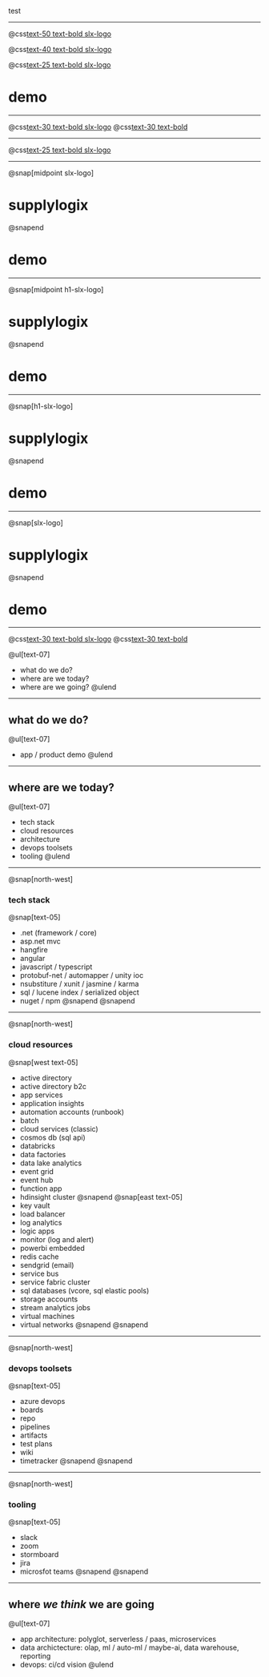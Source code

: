 test


---
@css[text-50 text-bold slx-logo](supplylogix)

@css[text-40 text-bold slx-logo](supplylogix)

@css[text-25 text-bold slx-logo](supplylogix)

# demo

---

@css[text-30 text-bold slx-logo](supplylogix)
@css[text-30 text-bold](demo)

---

@css[text-25 text-bold slx-logo](supplylogix<br>demo)

---

@snap[midpoint slx-logo]
# supplylogix
@snapend
# demo

---

@snap[midpoint h1-slx-logo]
# supplylogix
@snapend
# demo

---

@snap[h1-slx-logo]
# supplylogix
@snapend
# demo


---

@snap[slx-logo]
# supplylogix
@snapend
# demo

---

@css[text-30 text-bold slx-logo](supplylogix)
@css[text-30 text-bold](demo)

@ul[text-07]
- what do we do?
- where are we today?
- where are we going?
@ulend

---

## what do we do?
@ul[text-07]
- app / product demo
@ulend

---

## where are we today?
@ul[text-07]
- tech stack
- cloud resources
- architecture
- devops toolsets
- tooling
@ulend

---

@snap[north-west]
### tech stack
@snap[text-05]
- .net (framework / core)
- asp.net mvc
- hangfire
- angular
- javascript / typescript
- protobuf-net / automapper / unity ioc
- nsubstiture / xunit / jasmine / karma
- sql / lucene index / serialized object
- nuget / npm
@snapend
@snapend

---

@snap[north-west]
### cloud resources
@snap[west text-05]
- active directory
- active directory b2c
- app services
- application insights
- automation accounts (runbook)
- batch
- cloud services (classic)
- cosmos db (sql api)
- databricks
- data factories
- data lake analytics
- event grid
- event hub
- function app
- hdinsight cluster
@snapend
@snap[east text-05]
- key vault
- load balancer
- log analytics
- logic apps
- monitor (log and alert)
- powerbi embedded
- redis cache
- sendgrid (email)
- service bus
- service fabric cluster
- sql databases (vcore, sql elastic pools)
- storage accounts
- stream analytics jobs
- virtual machines
- virtual networks
@snapend
@snapend

---

@snap[north-west]
### devops toolsets
@snap[text-05]
- azure devops
- boards
- repo
- pipelines
- artifacts
- test plans
- wiki
- timetracker
@snapend
@snapend

---

@snap[north-west]
### tooling
@snap[text-05]
- slack
- zoom
- stormboard
- jira
- microsfot teams
@snapend
@snapend

---

## where _we think_ we are going
@ul[text-07]
- app architecture: polyglot, serverless / paas, microservices
- data archictecture: olap, ml / auto-ml / maybe-ai, data warehouse, reporting
- devops: ci/cd vision
@ulend
